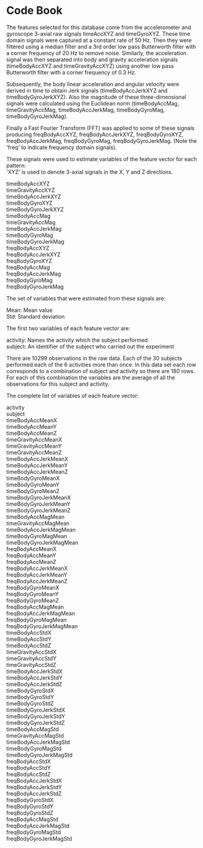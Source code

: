 Code Book 
=================

The features selected for this database come from the accelerometer and gyroscope 3-axial raw signals timeAccXYZ and timeGyroXYZ. These time domain signals were captured at a constant rate of 50 Hz. Then they were filtered using a median filter and a 3rd order low pass Butterworth filter with a corner frequency of 20 Hz to remove noise. Similarly, the acceleration signal was then separated into body and gravity acceleration signals (timeBodyAccXYZ and timeGravityAccXYZ) using another low pass Butterworth filter with a corner frequency of 0.3 Hz. 

Subsequently, the body linear acceleration and angular velocity were derived in time to obtain Jerk signals (timeBodyAccJerkXYZ and timeBodyGyroJerkXYZ). Also the magnitude of these three-dimensional signals were calculated using the Euclidean norm (timeBodyAccMag, timeGravityAccMag, timeBodyAccJerkMag, timeBodyGyroMag, timeBodyGyroJerkMag). 

Finally a Fast Fourier Transform (FFT) was applied to some of these signals producing freqBodyAccXYZ, freqBodyAccJerkXYZ, freqBodyGyroXYZ, freqBodyAccJerkMag, freqBodyGyroMag, freqBodyGyroJerkMag. (Note the 'freq' to indicate frequency domain signals). 

These signals were used to estimate variables of the feature vector for each pattern:  
'XYZ' is used to denote 3-axial signals in the X, Y and Z directions.

timeBodyAccXYZ  
timeGravityAccXYZ  
timeBodyAccJerkXYZ  
timeBodyGyroXYZ  
timeBodyGyroJerkXYZ  
timeBodyAccMag  
timeGravityAccMag  
timeBodyAccJerkMag  
timeBodyGyroMag  
timeBodyGyroJerkMag  
freqBodyAccXYZ  
freqBodyAccJerkXYZ  
freqBodyGyroXYZ  
freqBodyAccMag  
freqBodyAccJerkMag  
freqBodyGyroMag  
freqBodyGyroJerkMag  

The set of variables that were estimated from these signals are: 

Mean: Mean value  
Std: Standard deviation

The first two variables of each feature vector are:  

activity: Names the activity which the subject performed  
subject: An identifier of the subject who carried out the experiment

There are 10299 observations in the raw data. Each of the 30 subjects performed each of the 6 activities more than once. In this data set each row corresponds to a combination of subject and activity so there are 180 rows. For each of this combination the variables are the average of all the observations for this subject and activity. 

The complete list of variables of each feature vector:  
  
activity  
subject  
timeBodyAccMeanX  
timeBodyAccMeanY  
timeBodyAccMeanZ  
timeGravityAccMeanX  
timeGravityAccMeanY  
timeGravityAccMeanZ  
timeBodyAccJerkMeanX  
timeBodyAccJerkMeanY  
timeBodyAccJerkMeanZ  
timeBodyGyroMeanX  
timeBodyGyroMeanY  
timeBodyGyroMeanZ  
timeBodyGyroJerkMeanX  
timeBodyGyroJerkMeanY  
timeBodyGyroJerkMeanZ  
timeBodyAccMagMean  
timeGravityAccMagMean  
timeBodyAccJerkMagMean  
timeBodyGyroMagMean  
timeBodyGyroJerkMagMean  
freqBodyAccMeanX  
freqBodyAccMeanY  
freqBodyAccMeanZ  
freqBodyAccJerkMeanX  
freqBodyAccJerkMeanY  
freqBodyAccJerkMeanZ  
freqBodyGyroMeanX  
freqBodyGyroMeanY  
freqBodyGyroMeanZ  
freqBodyAccMagMean  
freqBodyAccJerkMagMean  
freqBodyGyroMagMean  
freqBodyGyroJerkMagMean  
timeBodyAccStdX  
timeBodyAccStdY  
timeBodyAccStdZ  
timeGravityAccStdX  
timeGravityAccStdY  
timeGravityAccStdZ  
timeBodyAccJerkStdX  
timeBodyAccJerkStdY  
timeBodyAccJerkStdZ  
timeBodyGyroStdX  
timeBodyGyroStdY  
timeBodyGyroStdZ  
timeBodyGyroJerkStdX  
timeBodyGyroJerkStdY  
timeBodyGyroJerkStdZ  
timeBodyAccMagStd  
timeGravityAccMagStd  
timeBodyAccJerkMagStd  
timeBodyGyroMagStd  
timeBodyGyroJerkMagStd  
freqBodyAccStdX  
freqBodyAccStdY  
freqBodyAccStdZ  
freqBodyAccJerkStdX  
freqBodyAccJerkStdY  
freqBodyAccJerkStdZ  
freqBodyGyroStdX  
freqBodyGyroStdY  
freqBodyGyroStdZ  
freqBodyAccMagStd  
freqBodyAccJerkMagStd  
freqBodyGyroMagStd  
freqBodyGyroJerkMagStd  